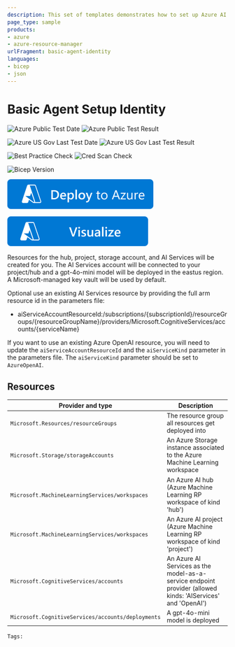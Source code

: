 ```yaml
---
description: This set of templates demonstrates how to set up Azure AI Agent Service with the basic setup using managed identity authetication for the AI Service/AOAI connection. Agents use multi-tenant search and storage resources fully managed by Microsoft. You won’t have visibility or control over these underlying Azure resources.
page_type: sample
products:
- azure
- azure-resource-manager
urlFragment: basic-agent-identity
languages:
- bicep
- json
---
```

# Basic Agent Setup Identity

![Azure Public Test Date](https://azurequickstartsservice.blob.core.windows.net/badges/quickstarts/microsoft.azure-ai-agent-service/basic-agent-identity/PublicLastTestDate.svg)
![Azure Public Test Result](https://azurequickstartsservice.blob.core.windows.net/badges/quickstarts/microsoft.azure-ai-agent-service/basic-agent-identity/PublicDeployment.svg)

![Azure US Gov Last Test Date](https://azurequickstartsservice.blob.core.windows.net/badges/quickstarts/microsoft.azure-ai-agent-service/basic-agent-identity/FairfaxLastTestDate.svg)
![Azure US Gov Last Test Result](https://azurequickstartsservice.blob.core.windows.net/badges/quickstarts/microsoft.azure-ai-agent-service/basic-agent-identity/FairfaxDeployment.svg)

![Best Practice Check](https://azurequickstartsservice.blob.core.windows.net/badges/quickstarts/microsoft.azure-ai-agent-service/basic-agent-identity/BestPracticeResult.svg)
![Cred Scan Check](https://azurequickstartsservice.blob.core.windows.net/badges/quickstarts/microsoft.azure-ai-agent-service/basic-agent-identity/CredScanResult.svg)

![Bicep Version](https://azurequickstartsservice.blob.core.windows.net/badges/quickstarts/microsoft.azure-ai-agent-service/basic-agent-identity/BicepVersion.svg)

[![Deploy To Azure](https://raw.githubusercontent.com/Azure/azure-quickstart-templates/master/1-CONTRIBUTION-GUIDE/images/deploytoazure.svg?sanitize=true)](https://portal.azure.com/#create/Microsoft.Template/uri/https%3A%2F%2Fraw.githubusercontent.com%2FAzure-Samples%2Fazureai-samples%2Fmain%2Fscenarios%2FAgents%2Fsetup%2Fbasic-agent-identity%2Fazuredeploy.json)

[![Visualize](https://raw.githubusercontent.com/Azure/azure-quickstart-templates/master/1-CONTRIBUTION-GUIDE/images/visualizebutton.svg?sanitize=true)](http://armviz.io/#/?load=https%3A%2F%2Fraw.githubusercontent.com%2FAzure-Samples%2Fazureai-samples%2Fmain%2Fscenarios%2FAgents%2Fsetup%2Fazuredeploy.json)

Resources for the hub, project, storage account, and AI Services will be created for you. The AI Services account will be connected to your project/hub and a gpt-4o-mini model will be deployed in the eastus region. A Microsoft-managed key vault will be used by default.

Optional use an existing AI Services resource by providing the full arm resource id in the parameters file:

- aiServiceAccountResourceId:/subscriptions/{subscriptionId}/resourceGroups/{resourceGroupName}/providers/Microsoft.CognitiveServices/accounts/{serviceName}

If you want to use an existing Azure OpenAI resource, you will need to update the `aiServiceAccountResourceId` and the `aiServiceKind` parameter in the parameters file. The `aiServiceKind` parameter should be set to `AzureOpenAI`.

## Resources

| Provider and type | Description |
| - | - |
| `Microsoft.Resources/resourceGroups` | The resource group all resources get deployed into |
| `Microsoft.Storage/storageAccounts` | An Azure Storage instance associated to the Azure Machine Learning workspace |
| `Microsoft.MachineLearningServices/workspaces` | An Azure AI hub (Azure Machine Learning RP workspace of kind 'hub') |
| `Microsoft.MachineLearningServices/workspaces` | An Azure AI project (Azure Machine Learning RP workspace of kind 'project') |
| `Microsoft.CognitiveServices/accounts` | An Azure AI Services as the model-as-a-service endpoint provider (allowed kinds: 'AIServices' and 'OpenAI') |
| `Microsoft.CognitiveServices/accounts/deployments` | A gpt-4o-mini model is deployed |
`Tags: `